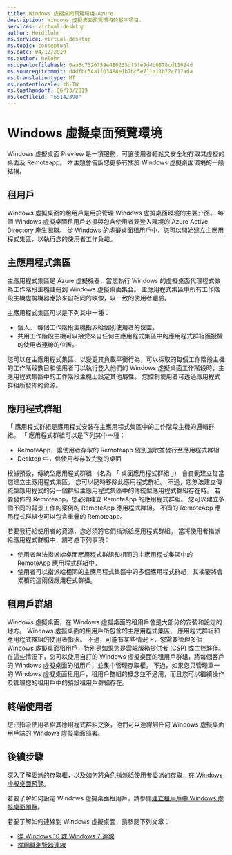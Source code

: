 ```yaml
---
title: Windows 虛擬桌面預覽環境-Azure
description: Windows 虛擬桌面預覽環境的基本項目。
services: virtual-desktop
author: Heidilohr
ms.service: virtual-desktop
ms.topic: conceptual
ms.date: 04/12/2019
ms.author: helohr
ms.openlocfilehash: 6aa6c7326759e480235df5fe9d4b0878cd11024d
ms.sourcegitcommit: d4dfbc34a1f03488e1b7bc5e711a11b72c717ada
ms.translationtype: MT
ms.contentlocale: zh-TW
ms.lasthandoff: 06/13/2019
ms.locfileid: "65142390"
---
```

# <a name="windows-virtual-desktop-preview-environment"></a>Windows 虛擬桌面預覽環境

Windows 虛擬桌面 Preview 是一項服務，可讓使用者輕鬆又安全地存取其虛擬的桌面及 Remoteapp。 本主題會告訴您更多有關於 Windows 虛擬桌面環境的一般結構。

## <a name="tenants"></a>租用戶

Windows 虛擬桌面的租用戶是用於管理 Windows 虛擬桌面環境的主要介面。 每個 Windows 虛擬桌面租用戶必須與包含使用者要登入環境的 Azure Active Directory 產生關聯。 從 Windows 的虛擬桌面租用戶中，您可以開始建立主應用程式集區，以執行您的使用者工作負載。

## <a name="host-pools"></a>主應用程式集區

主應用程式集區是 Azure 虛擬機器，當您執行 Windows 的虛擬桌面代理程式做為工作階段主機註冊到 Windows 虛擬桌面集合。 主應用程式集區中所有工作階段主機虛擬機器應該來自相同的映像，以一致的使用者體驗。

主應用程式集區可以是下列其中一種：

- 個人、 每個工作階段主機指派給個別使用者的位置。
- 共用工作階段主機可以接受來自任何主應用程式集區中的應用程式群組獲授權的使用者連線的位置。

您可以在主應用程式集區，以變更其負載平衡行為，可以採取的每個工作階段主機的工作階段數目和使用者可以執行登入他們的 Windows 虛擬桌面工作階段時，主應用程式集區中的工作階段主機上設定其他屬性。 您控制使用者可透過應用程式群組所發佈的資源。

## <a name="app-groups"></a>應用程式群組

「 應用程式群組是應用程式安裝在主應用程式集區中的工作階段主機的邏輯群組。 「 應用程式群組可以是下列其中一種：

- RemoteApp，讓使用者存取的 Remoteapp 個別選取並發行至應用程式群組
- Desktop 中，供使用者存取完整的桌面

根據預設，傳統型應用程式群組 （名為 「 桌面應用程式群組 」） 會自動建立每當您建立主應用程式集區。 您可以隨時移除此應用程式群組。 不過，您無法建立傳統型應用程式的另一個群組主應用程式集區中的傳統型應用程式群組存在時。 若要發佈的 Remoteapp，您必須建立 RemoteApp 的應用程式群組。 您可以建立多個不同的背景工作的案例的 RemoteApp 應用程式群組。 不同的 RemoteApp 應用程式群組也可以包含重疊的 Remoteapp。

若要發行給使用者的資源，您必須將它們指派給應用程式群組。 當將使用者指派給應用程式群組中，請考慮下列事項：

- 使用者無法指派給桌面應用程式群組和相同的主應用程式集區中的 RemoteApp 應用程式群組中。
- 使用者可以指派給相同的主應用程式集區中的多個應用程式群組，其摘要將會累積的這兩個應用程式群組。

## <a name="tenant-groups"></a>租用戶群組

Windows 虛擬桌面，在 Windows 虛擬桌面的租用戶會是大部分的安裝和設定的地方。 Windows 虛擬桌面的租用戶所包含的主應用程式集區、 應用程式群組和應用程式群組的使用者指派。 不過，可能有某些情況下，您需要管理多個 Windows 虛擬桌面租用戶，特別是如果您是雲端服務提供者 (CSP) 或主控夥伴。 在這些情況下，您可以使用自訂的 Windows 虛擬桌面的租用戶群組，將每個客戶的 Windows 虛擬桌面的租用戶，並集中管理存取權。 不過，如果您只管理單一的 Windows 虛擬桌面租用戶，租用戶群組的概念並不適用，而且您可以繼續操作及管理您的租用戶中的預設租用戶群組存在。

## <a name="end-users"></a>終端使用者

您已指派使用者給其應用程式群組之後，他們可以連線到任何 Windows 虛擬桌面用戶端的 Windows 虛擬桌面部署。

## <a name="next-steps"></a>後續步驟

深入了解委派的存取權，以及如何將角色指派給使用者[委派的存取，在 Windows 虛擬桌面預覽](delegated-access-virtual-desktop.md)。

若要了解如何設定 Windows 虛擬桌面租用戶，請參閱[建立租用戶中 Windows 虛擬桌面預覽](tenant-setup-azure-active-directory.md)。

若要了解如何連線到 Windows 虛擬桌面，請參閱下列文章：

- [從 Windows 10 或 Windows 7 連線](connect-windows-7-and-10.md)
- [從網頁瀏覽器連線](connect-web.md)
